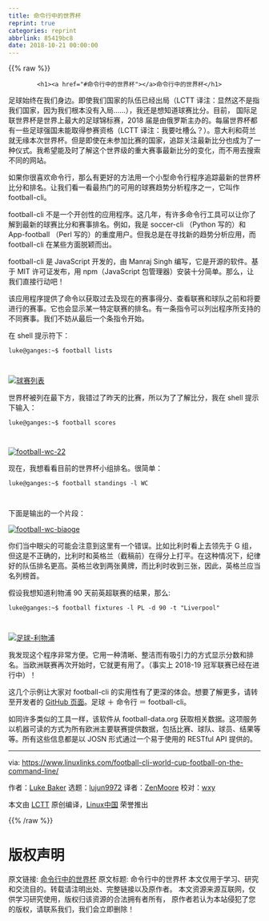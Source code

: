 ```yaml
---
title: 命令行中的世界杯
reprint: true
categories: reprint
abbrlink: 85419bc8
date: 2018-10-21 00:00:00
---
```


{{% raw %}}

            <h1><a href="#命令行中的世界杯"></a>命令行中的世界杯</h1>
<p>足球始终在我们身边。即使我们国家的队伍已经出局（LCTT 译注：显然这不是指我们国家，因为我们根本没有入局……），我还是想知道球赛比分。目前， 国际足联世界杯是世界上最大的足球锦标赛，2018 届是由俄罗斯主办的。每届世界杯都有一些足球强国未能取得参赛资格（LCTT 译注：我要吐槽么？）。意大利和荷兰就无缘本次世界杯。但是即使在未参加比赛的国家，追踪关注最新比分也成为了一种仪式。我希望能及时了解这个世界级的重大赛事最新比分的变化，而不用去搜索不同的网站。</p>
<p>如果你很喜欢命令行，那么有更好的方法用一个小型命令行程序追踪最新的世界杯比分和排名。让我们看一看最热门的可用的球赛趋势分析程序之一，它叫作 football-cli。</p>
<p>football-cli 不是一个开创性的应用程序。这几年，有许多命令行工具可以让你了解到最新的球赛比分和赛事排名。例如，我是 soccer-cli （Python 写的）和 App-football （Perl 写的）的重度用户。但我总是在寻找新的趋势分析应用，而 football-cli 在某些方面脱颖而出。</p>
<p>football-cli 是 JavaScript 开发的，由 Manraj Singh 编写，它是开源的软件。基于 MIT 许可证发布，用 npm（JavaScript 包管理器）安装十分简单。那么，让我们直接行动吧！</p>
<p>该应用程序提供了命令以获取过去及现在的赛事得分、查看联赛和球队之前和将要进行的赛事。它也会显示某一特定联赛的排名。有一条指令可以列出程序所支持的不同赛事。我们不妨从最后一个条指令开始。</p>
<p>在 shell 提示符下：</p>
<pre><code class="hljs elixir">luke<span class="hljs-variable">@ganges</span><span class="hljs-symbol">:~</span><span class="hljs-variable">$ </span>football lists

</code></pre><p><a href="https://camo.githubusercontent.com/77d70483050c079b9d9cd6035e8d7ca1cfc88cbc/68747470733a2f2f69322e77702e636f6d2f7777772e6c696e75786c696e6b732e636f6d2f77702d636f6e74656e742f75706c6f6164732f323031382f30362f666f6f7462616c6c2d6c697374732e706e673f726573697a653d3539352532433639362673736c3d31"><img src="https://p0.ssl.qhimg.com/t01c776e73e601ba899.png" alt="球赛列表"></a></p>
<p>世界杯被列在最下方，我错过了昨天的比赛，所以为了了解比分，我在 shell 提示下输入：</p>
<pre><code class="hljs elixir">luke<span class="hljs-variable">@ganges</span><span class="hljs-symbol">:~</span><span class="hljs-variable">$ </span>football scores

</code></pre><p><a href="https://camo.githubusercontent.com/325079f86a8c7097b0ea82c37a7d3ddf73f77d40/68747470733a2f2f69322e77702e636f6d2f7777772e6c696e75786c696e6b732e636f6d2f77702d636f6e74656e742f75706c6f6164732f323031382f30362f666f6f7462616c6c2d77632d32322e706e673f726573697a653d36333425324337352673736c3d31"><img src="https://p0.ssl.qhimg.com/t01d89557c7c2274a60.png" alt="football-wc-22"></a></p>
<p>现在，我想看看目前的世界杯小组排名。很简单：</p>
<pre><code class="hljs elixir">luke<span class="hljs-variable">@ganges</span><span class="hljs-symbol">:~</span><span class="hljs-variable">$ </span>football standings -l WC

</code></pre><p>下面是输出的一个片段：</p>
<p><a href="https://camo.githubusercontent.com/05f467417c81c19880350628693f8f6ced857f85/68747470733a2f2f69302e77702e636f6d2f7777772e6c696e75786c696e6b732e636f6d2f77702d636f6e74656e742f75706c6f6164732f323031382f30362f666f6f7462616c6c2d77632d7461626c652e706e673f726573697a653d3735302532433538312673736c3d31"><img src="https://p0.ssl.qhimg.com/t0140b1f0f2e1057d64.png" alt="football-wc-biaoge"></a></p>
<p>你们当中眼尖的可能会注意到这里有一个错误。比如比利时看上去领先于 G 组，但这是不正确的，比利时和英格兰（截稿前）在得分上打平。在这种情况下，纪律好的队伍排名更高。英格兰收到两张黄牌，而比利时收到三张，因此，英格兰应当名列榜首。</p>
<p>假设我想知道利物浦 90 天前英超联赛的结果，那么:</p>
<pre><code class="hljs elixir">luke<span class="hljs-variable">@ganges</span><span class="hljs-symbol">:~</span><span class="hljs-variable">$ </span>football fixtures -l PL -d <span class="hljs-number">90</span> -t <span class="hljs-string">"Liverpool"</span>

</code></pre><p><a href="https://camo.githubusercontent.com/87aabfd18c658c2b4ee389412d40cd086fffa6a7/68747470733a2f2f69312e77702e636f6d2f7777772e6c696e75786c696e6b732e636f6d2f77702d636f6e74656e742f75706c6f6164732f323031382f30362f666f6f7462616c6c2d4c69766572706f6f6c2e706e673f726573697a653d3734392532433133312673736c3d31"><img src="https://p0.ssl.qhimg.com/t019d819a503281ff31.png" alt="足球-利物浦"></a></p>
<p>我发现这个程序非常方便。它用一种清晰、整洁而有吸引力的方式显示分数和排名。当欧洲联赛再次开始时，它就更有用了。（事实上 2018-19 冠军联赛已经在进行中）！</p>
<p>这几个示例让大家对 football-cli 的实用性有了更深的体会。想要了解更多，请转至开发者的 <a href="https://github.com/ManrajGrover/football-cli">GitHub 页面</a>。足球 ＋ 命令行 ＝ football-cli。</p>
<p>如同许多类似的工具一样，该软件从 football-data.org 获取相关数据。这项服务以机器可读的方式为所有欧洲主要联赛提供数据，包括比赛、球队、球员、结果等等。所有这些信息都是以 JOSN 形式通过一个易于使用的 RESTful API 提供的。</p>
<hr>
<p>via: <a href="https://www.linuxlinks.com/football-cli-world-cup-football-on-the-command-line/">https://www.linuxlinks.com/football-cli-world-cup-football-on-the-command-line/</a></p>
<p>作者：<a href="https://www.linuxlinks.com/author/luke-baker/">Luke Baker</a> 选题：<a href="https://github.com/lujun9972">lujun9972</a> 译者：<a href="https://github.com/ZenMoore">ZenMoore</a> 校对：<a href="https://github.com/wxy">wxy</a></p>
<p>本文由 <a href="https://github.com/LCTT/TranslateProject">LCTT</a> 原创编译，<a href="https://linux.cn/">Linux中国</a> 荣誉推出</p>

          
{{% /raw %}}

# 版权声明
原文链接: [命令行中的世界杯](https://www.zcfy.cc/article/world-cup-football-on-the-command-line)
原文标题: 命令行中的世界杯
本文仅用于学习、研究和交流目的。转载请注明出处、完整链接以及原作者。
本文资源来源互联网，仅供学习研究使用，版权归该资源的合法拥有者所有，
原作者若认为本站侵犯了您的版权，请联系我们，我们会立即删除！
